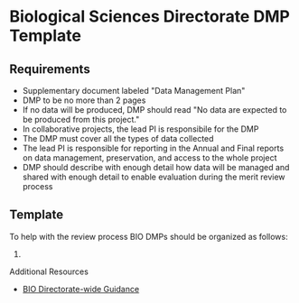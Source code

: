 # Biological Sciences Directorate DMP Template 

## Requirements
- Supplementary document labeled "Data Management Plan" 
- DMP to be no more than 2 pages
- If no data will be produced, DMP should read "No data are expected to be produced from this project." 
- In collaborative projects, the lead PI is responsibile for the DMP
- The DMP must cover all the types of data collected 
- The lead PI is responsible for reporting in the Annual and Final reports on data management, preservation, and access to the whole project
- DMP should describe with enough detail how data will be managed and shared with enough detail to enable evaluation during the merit review process

## Template 

To help with the review process BIO DMPs should be organized as follows:

1.  

Additional Resources 
- [BIO Directorate-wide Guidance](http://www.nsf.gov/bio/pubs/BIODMP061511.pdf)
